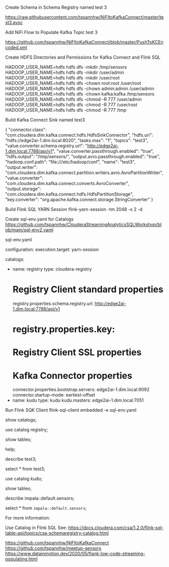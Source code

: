 
Create Schema in Schema Registry named test 3

https://raw.githubusercontent.com/tspannhw/NiFItoKafkaConnect/master/test3.avsc

Add NiFi Flow to Populate Kafka Topic test 3

https://github.com/tspannhw/NiFItoKafkaConnect/blob/master/PushToKCEncoded.xml

Create HDFS Directories and Permissions for Kafka Connect and Flink SQL

HADOOP_USER_NAME=hdfs hdfs dfs -mkdir /tmp/sensors
HADOOP_USER_NAME=hdfs hdfs dfs -mkdir /user/admin
HADOOP_USER_NAME=hdfs hdfs dfs -mkdir /user/root
HADOOP_USER_NAME=hdfs hdfs dfs -chown root:root /user/root
HADOOP_USER_NAME=hdfs hdfs dfs -chown admin:admin /user/admin
HADOOP_USER_NAME=hdfs hdfs dfs -chown kafka:kafka /tmp/sensors
HADOOP_USER_NAME=hdfs hdfs dfs -chmod -R 777 /user/admin
HADOOP_USER_NAME=hdfs hdfs dfs -chmod -R 777 /user/root
HADOOP_USER_NAME=hdfs hdfs dfs -chmod -R 777 /tmp

Build Kafka Connect Sink named test3

{
 "connector.class": "com.cloudera.dim.kafka.connect.hdfs.HdfsSinkConnector",
 "hdfs.uri": "hdfs://edge2ai-1.dim.local:8020",
 "tasks.max": "1",
 "topics": "test3",
 "value.converter.schema.registry.url": "http://edge2ai-1.dim.local:7788/api/v1",
 "value.converter.passthrough.enabled": "true",
 "hdfs.output": "/tmp/sensors/",
 "output.avro.passthrough.enabled": "true",
 "hadoop.conf.path": "file:///etc/hadoop/conf",
 "name": "test3",
 "output.writer": "com.cloudera.dim.kafka.connect.partition.writers.avro.AvroPartitionWriter",
 "value.converter": "com.cloudera.dim.kafka.connect.converts.AvroConverter",
 "output.storage": "com.cloudera.dim.kafka.connect.hdfs.HdfsPartitionStorage",
 "key.converter": "org.apache.kafka.connect.storage.StringConverter"
}


Build Flink SQL YARN Session
flink-yarn-session -tm 2048 -s 2 -d

Create sql-env.yaml for Catalogs
https://github.com/tspannhw/ClouderaStreamingAnalyticsSQLWorkshop/blob/main/sql-env2.yaml

sql-env.yaml

configuration:
  execution.target: yarn-session

catalogs:
  - name: registry
    type: cloudera-registry
    # Registry Client standard properties
    registry.properties.schema.registry.url: http://edge2ai-1.dim.local:7788/api/v1
    # registry.properties.key: 
    # Registry Client SSL properties
    # Kafka Connector properties
    connector.properties.bootstrap.servers: edge2ai-1.dim.local:9092
    connector.startup-mode: earliest-offset
  - name: kudu
    type: kudu
    kudu.masters: edge2ai-1.dim.local:7051

Run Flink SQK Client
flink-sql-client embedded -e sql-env.yaml

show catalogs;

use catalog registry;

show tables;

help;

describe test3;

select * from test3;

use catalog kudu;

show tables;

describe impala::default.sensors;

select * from `impala::default.sensors`;

For more information:

Use Catalog in Flink SQL
See:   https://docs.cloudera.com/csa/1.2.0/flink-sql-table-api/topics/csa-schemaregistry-catalog.html

https://github.com/tspannhw/NiFItoKafkaConnect
https://github.com/tspannhw/meetup-sensors
https://www.datainmotion.dev/2020/05/flank-low-code-streaming-populating.html
